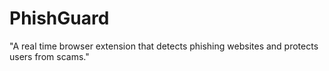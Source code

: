 # PhishGuard
"A real time browser extension that detects phishing websites and protects users from scams."
